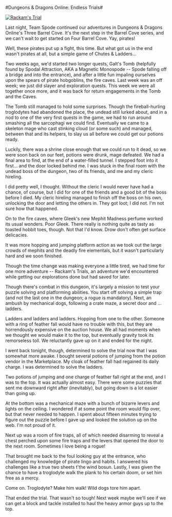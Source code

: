 #Dungeons & Dragons Online: Endless Trials#

[![](http://westkarana.com/wp-content/uploads/2010/11/dndclient-2010-11-08-21-15-15-11-480x384.jpg "Rackam's Trial")](http://westkarana.com/wp-content/uploads/2010/11/dndclient-2010-11-08-21-15-15-11.jpg)

Last night, Team Spode continued our adventures in Dungeons & Dragons Online's Three Barrel Cove. It's the next step in the Barrel Cove series, and we can't wait to get started on Four Barrel Cove. Yay, pirates!

Well, these pirates put up a fight, this time. But what got us in the end wasn't pirates at all, but a simple game of Chutes & Ladders...


Two weeks ago, we'd started two longer quests, Galt's Tomb (helpfully found by Spodal Attraction, AKA a Magnetic Monospode -- Spode falling off a bridge and into the entrance), and after a little fun impaling ourselves upon the spears of pirate hobgoblins, the fire caves. Last week was an off week; we just did slayer and exploration quests. This week we were all together once more, and it was back for return engagements in the Tomb and the Caves.

The Tomb still managed to hold some surprises. Though the fireball-hurling troglodytes had abandoned the place, the undead still lurked about, and in a nod to one of the very first quests in the game, we had to run around smashing all the sarcophagi we could find. Eventually we came to a skeleton mage who cast stinking cloud (or some such) and managed, between that and its helpers, to slay us all before we could get our potions ready.

Luckily, there was a shrine close enough that we could run to it dead, so we were soon back on our feet, potions were drunk, mage defeated. We had a final area to find, at the end of a water-filled tunnel. I stepped foot into it first... and the door locked behind me. I was stuck in the final room with the undead boss of the dungeon, two of its friends, and me and my cleric hireling.

I did pretty well, I thought. Without the cleric I would never have had a chance, of course, but I did for one of the friends and a good bit of the boss before I died. My cleric hireling managed to finish off the boss on his own, unlocking the door and letting the others in. They got loot; I did not. I'm not sure how that happened.

On to the fire caves, where Gleek's new Mephit Madness perfume worked its usual wonders. Poor Gleek. There really is nothing quite as tasty as toasted hobbit toes, though. Not that I'd know. Drow don't often get surface delicacies.

It was more hopping and jumping platform action as we took out the large crowds of mephits and the deadly fire elementals, but it wasn't particularly hard and we soon finished.

Though the time change was making everyone a little tired, we had time for one more adventure -- Rackam's Trials, an adventure we'd encountered while getting our explorations done but had saved for later.

Though there's combat in this dungeon, it's largely a mission to test your puzzle solving and platforming abilities. You start off solving a simple trap (and not the last one in the dungeon; a rogue is mandatory). Next, an ambush by mechanical dogs, following a crate maze, a secret door and ... ladders.

Ladders and ladders and ladders. Hopping from one to the other. Someone with a ring of feather fall would have no trouble with this, but they are horrendously expensive on the auction house. We all had moments when we thought we would make it to the top, but eventually gravity took its remorseless toll. We reluctantly gave up on it and ended for the night.

I went back tonight, though, determined to solve the trial now that I was somewhat more awake. I bought several potions of jumping from the potion vendor in the Marketplace. My cloak of feather fall had regained its daily charge. I was determined to solve the ladders.

Two potions of jumping and one charge of feather fall right at the end, and I was to the top. It was actually almost easy. There were some puzzles that sent me downward right after (inevitably), but going down is a lot easier than going up.

At the bottom was a mechanical maze with a bunch of bizarre levers and lights on the ceiling. I wondered if at some point the room would flip over, but that never needed to happen. I spent about fifteen minutes trying to figure out the puzzle before I gave up and looked the solution up on the web. I'm not proud of it.

Next up was a room of fire traps, all of which needed disarming to reveal a chest perched upon some fire traps and the levers that opened the door to the next room. Sometimes I love being a rogue!

That brought me back to the foul looking guy at the entrance, who challenged my knowledge of pirate lingo and habits. I answered his challenges like a true two sheets t'the wind bosun. Lastly, I was given the chance to have a troglodyte walk the plank to his certain doom, or set him free as a mercy. 

Come on. Troglodyte? Make him walk! Wild dogs tore him apart.

That ended the trial. That wasn't so tough! Next week maybe we'll see if we can get a block and tackle installed to haul the heavy armor guys up to the top. 


